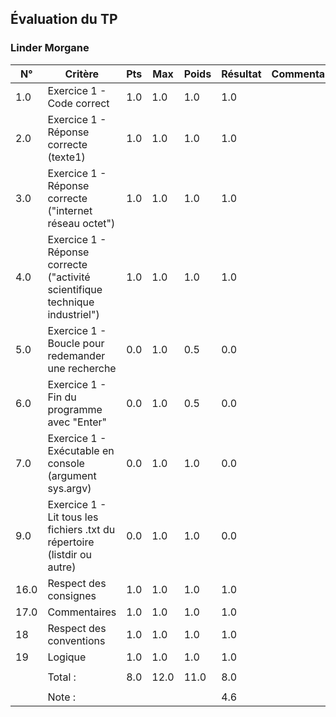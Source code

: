 ## Évaluation du TP ### Linder Morgane| N° | Critère | Pts | Max | Poids | Résultat | Commentaires ||----|---------|--------|-----|------|-------|--------------|| 1.0 | Exercice 1 - Code correct | 1.0 | 1.0 | 1.0 | 1.0 |  | | 2.0 | Exercice 1 - Réponse correcte (texte1) | 1.0 | 1.0 | 1.0 | 1.0 |  | | 3.0 | Exercice 1 - Réponse correcte ("internet réseau octet") | 1.0 | 1.0 | 1.0 | 1.0 |  | | 4.0 | Exercice 1 - Réponse correcte ("activité scientifique technique industriel") | 1.0 | 1.0 | 1.0 | 1.0 |  | | 5.0 | Exercice 1 - Boucle pour redemander une recherche | 0.0 | 1.0 | 0.5 | 0.0 |  | | 6.0 | Exercice 1 - Fin du programme avec "Enter" | 0.0 | 1.0 | 0.5 | 0.0 |  | | 7.0 | Exercice 1 - Exécutable en console (argument sys.argv) | 0.0 | 1.0 | 1.0 | 0.0 |  | | 9.0 | Exercice 1 - Lit tous les fichiers .txt du répertoire (listdir ou autre) | 0.0 | 1.0 | 1.0 | 0.0 |  | | 16.0 | Respect des consignes | 1.0 | 1.0 | 1.0 | 1.0 |  | | 17.0 | Commentaires | 1.0 | 1.0 | 1.0 | 1.0 |  | | 18 | Respect des conventions | 1.0 | 1.0 | 1.0 | 1.0 |  | | 19 | Logique | 1.0 | 1.0 | 1.0 | 1.0 |  | |  |  |  |  |  |  |  | |  | Total : | 8.0 | 12.0 | 11.0 | 8.0 |  | |  |  |  |  |  |  |  | |  | Note : |  |  |  | 4.6 |  | 